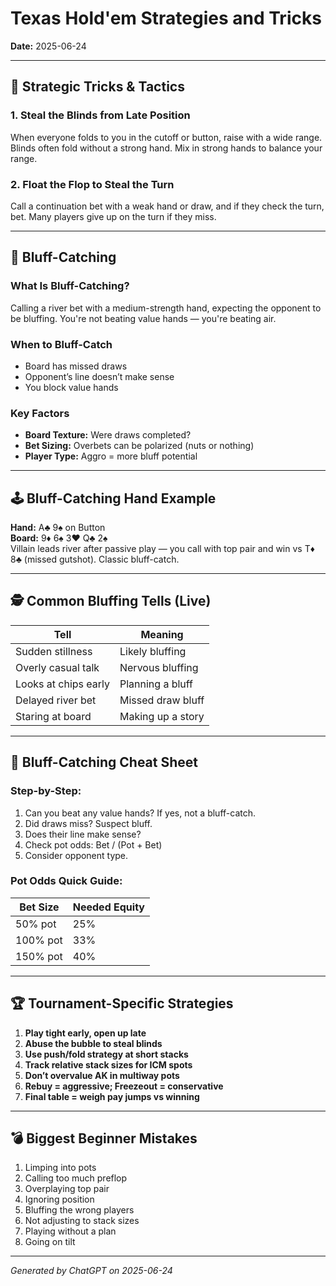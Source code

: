 # Texas Hold'em Strategies and Tricks
**Date:** 2025-06-24

---

## 🎯 Strategic Tricks & Tactics

### 1. Steal the Blinds from Late Position
When everyone folds to you in the cutoff or button, raise with a wide range. Blinds often fold without a strong hand. Mix in strong hands to balance your range.

### 2. Float the Flop to Steal the Turn
Call a continuation bet with a weak hand or draw, and if they check the turn, bet. Many players give up on the turn if they miss.

---

## 🧠 Bluff-Catching

### What Is Bluff-Catching?
Calling a river bet with a medium-strength hand, expecting the opponent to be bluffing. You're not beating value hands — you're beating air.

### When to Bluff-Catch
- Board has missed draws
- Opponent’s line doesn’t make sense
- You block value hands

### Key Factors
- **Board Texture:** Were draws completed?
- **Bet Sizing:** Overbets can be polarized (nuts or nothing)
- **Player Type:** Aggro = more bluff potential

---

## 🕹️ Bluff-Catching Hand Example

**Hand:** A♣ 9♠ on Button  
**Board:** 9♦ 6♠ 3♥ Q♣ 2♠  
Villain leads river after passive play — you call with top pair and win vs T♦ 8♣ (missed gutshot). Classic bluff-catch.

---

## 🕵️ Common Bluffing Tells (Live)

| Tell | Meaning |
|------|---------|
| Sudden stillness | Likely bluffing |
| Overly casual talk | Nervous bluffing |
| Looks at chips early | Planning a bluff |
| Delayed river bet | Missed draw bluff |
| Staring at board | Making up a story |

---

## 🧾 Bluff-Catching Cheat Sheet

### Step-by-Step:
1. Can you beat any value hands? If yes, not a bluff-catch.
2. Did draws miss? Suspect bluff.
3. Does their line make sense?
4. Check pot odds: Bet / (Pot + Bet)
5. Consider opponent type.

### Pot Odds Quick Guide:

| Bet Size | Needed Equity |
|----------|----------------|
| 50% pot | 25% |
| 100% pot | 33% |
| 150% pot | 40% |

---

## 🏆 Tournament-Specific Strategies

1. **Play tight early, open up late**
2. **Abuse the bubble to steal blinds**
3. **Use push/fold strategy at short stacks**
4. **Track relative stack sizes for ICM spots**
5. **Don’t overvalue AK in multiway pots**
6. **Rebuy = aggressive; Freezeout = conservative**
7. **Final table = weigh pay jumps vs winning**

---

## 💣 Biggest Beginner Mistakes

1. Limping into pots
2. Calling too much preflop
3. Overplaying top pair
4. Ignoring position
5. Bluffing the wrong players
6. Not adjusting to stack sizes
7. Playing without a plan
8. Going on tilt

---

*Generated by ChatGPT on 2025-06-24*
